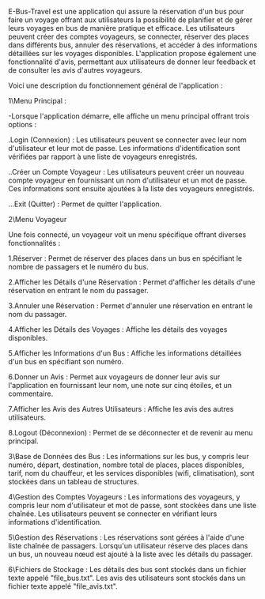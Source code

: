 
E-Bus-Travel est une application qui assure la réservation d'un bus pour faire un voyage offrant aux utilisateurs la possibilité de planifier et de gérer leurs voyages en bus de manière pratique et efficace. 
Les utilisateurs peuvent créer des comptes voyageurs, se connecter, réserver des places dans différents bus, annuler des réservations, et accéder à des informations détaillées sur les voyages disponibles. 
L'application propose également une fonctionnalité d'avis, permettant aux utilisateurs de donner leur feedback et de consulter les avis d'autres voyageurs.

Voici une description du fonctionnement général de l'application :

1\Menu Principal :

-Lorsque l'application démarre, elle affiche un menu principal offrant trois options :

.Login (Connexion) : Les utilisateurs peuvent se connecter avec leur nom d'utilisateur et leur mot de passe. Les informations d'identification sont vérifiées par rapport à une liste de voyageurs enregistrés.

..Créer un Compte Voyageur : Les utilisateurs peuvent créer un nouveau compte voyageur en fournissant un nom d'utilisateur et un mot de passe. Ces informations sont ensuite ajoutées à la liste des voyageurs enregistrés.

...Exit (Quitter) : Permet de quitter l'application.

2\Menu Voyageur

Une fois connecté, un voyageur voit un menu spécifique offrant diverses fonctionnalités :

1.Réserver : Permet de réserver des places dans un bus en spécifiant le nombre de passagers et le numéro du bus.

2.Afficher les Détails d'une Réservation : Permet d'afficher les détails d'une réservation en entrant le nom du passager.

3.Annuler une Réservation : Permet d'annuler une réservation en entrant le nom du passager.

4.Afficher les Détails des Voyages : Affiche les détails des voyages disponibles.

5.Afficher les Informations d'un Bus : Affiche les informations détaillées d'un bus en spécifiant son numéro.

6.Donner un Avis : Permet aux voyageurs de donner leur avis sur l'application en fournissant leur nom, une note sur cinq étoiles, et un commentaire.

7.Afficher les Avis des Autres Utilisateurs : Affiche les avis des autres utilisateurs.

8.Logout (Déconnexion) : Permet de se déconnecter et de revenir au menu principal.


3\Base de Données des Bus :
Les informations sur les bus, y compris leur numéro, départ, destination, nombre total de places, places disponibles, tarif, nom du chauffeur, et les services disponibles (wifi, climatisation), sont stockées dans un tableau de structures.

4\Gestion des Comptes Voyageurs :
Les informations des voyageurs, y compris leur nom d'utilisateur et mot de passe, sont stockées dans une liste chaînée. Les utilisateurs peuvent se connecter en vérifiant leurs informations d'identification.

5\Gestion des Réservations :
Les réservations sont gérées à l'aide d'une liste chaînée de passagers. Lorsqu'un utilisateur réserve des places dans un bus, un nouveau nœud est ajouté à la liste avec les détails du passager.

6\Fichiers de Stockage :
Les détails des bus sont stockés dans un fichier texte appelé "file_bus.txt".
Les avis des utilisateurs sont stockés dans un fichier texte appelé "file_avis.txt".
